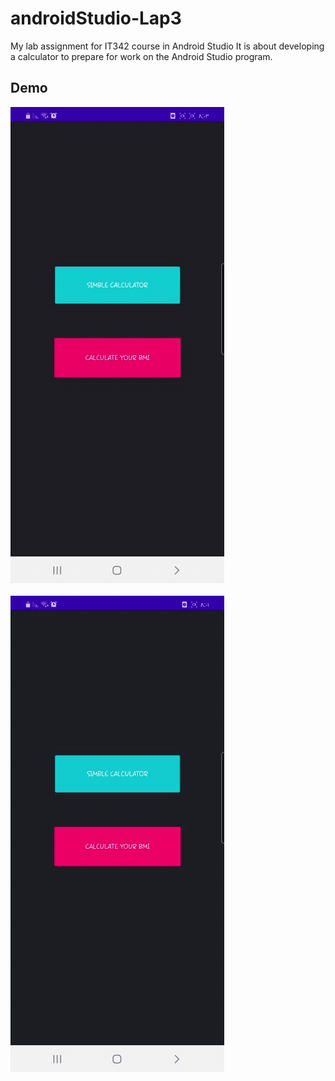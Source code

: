 # androidStudio-Lap3

My lab assignment for IT342 course in Android Studio
It is about developing a calculator to prepare for work on the Android Studio program.



## Demo

![](https://github.com/ASEELALOMARI/androidStudio-Lap3-/blob/master/lap3_002.gif)<br /><br />
![](https://github.com/ASEELALOMARI/androidStudio-Lap3-/blob/master/lap3_001.gif)

